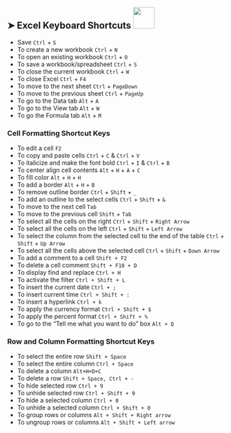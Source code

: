 ## ➤ Excel Keyboard Shortcuts   <img src="https://media.giphy.com/media/WUlplcMpOCEmTGBtBW/giphy.gif" width="50">
* Save  ```Ctrl``` + ```S```
* To create a new workbook ```Ctrl``` + ```N```
* To open an existing workbook ```Ctrl``` + ```O```
* To save a workbook/spreadsheet ```Ctrl``` + ```S```
* To close the current workbook ```Ctrl``` + ```W```
* To close Excel ```Ctrl``` + ```F4```
* To move to the next sheet ```Ctrl``` + ```PageDown```
* To move to the previous sheet ```Ctrl``` + ```PageUp```
* To go to the Data tab ```Alt``` + ```A```
* To go to the View tab ```Alt``` + ```W```
* To go the Formula tab ```Alt``` + ```M```

### Cell Formatting Shortcut Keys

* To edit a cell ```F2```
* To copy and paste cells ```Ctrl``` + ```C``` & ```Ctrl``` + ```V```
* To italicize and make the font bold ```Ctrl``` + ```I``` & ```Ctrl``` + ```B```
* To center align cell contents ```Alt``` + ```H``` + ```A``` + ```C```
* To fill color ```Alt``` + ```H``` + ```H```
* To add a border ```Alt``` + ```H``` + ```B```
* To remove outline border ```Ctrl``` + ```Shift``` + ```_```
* To add an outline to the select cells ```Ctrl``` + ```Shift``` + ```&```
* To move to the next cell ```Tab```
* To move to the previous cell ```Shift``` + ```Tab```
* To select all the cells on the right ```Ctrl``` + ```Shift``` + ```Right Arrow```
* To select all the cells on the left ```Ctrl``` + ```Shift``` + ```Left Arrow```
* To select the column from the selected cell to the end of the table ```Ctrl``` + ```Shift``` + ```Up Arrow```
* To select all the cells above the selected cell ```Ctrl``` + ```Shift``` + ```Down Arrow```
* To add a comment to a cell ``Shift + F2``
* To delete a cell comment ``Shift + F10 + D``
* To display find and replace ``Ctrl + H``
* To activate the filter ``Ctrl + Shift + L``
* To insert the current date ``Ctrl + ;``
* To insert current time ``Ctrl + Shift + :``
* To insert a hyperlink ``Ctrl + k``
* To apply the currency format ``Ctrl + Shift + $``
* To apply the percent format ``Ctrl + Shift + %``
* To go to the “Tell me what you want to do” box ``Alt + Q``

### Row and Column Formatting Shortcut Keys

* To select the entire row ``Shift + Space``
* To select the entire column ``Ctrl + Space``
* To delete a column ``Alt+H+D+C``
* To delete a row ``Shift + Space, Ctrl + - ``
* To hide selected row ``Ctrl + 9``
* To unhide selected row ``Ctrl + Shift + 9``
* To hide a selected column ``Ctrl + 0``
* To unhide a selected column ``Ctrl + Shift + 0``
* To group rows or columns ``Alt + Shift + Right arrow``
* To ungroup rows or columns ``Alt + Shift + Left arrow``